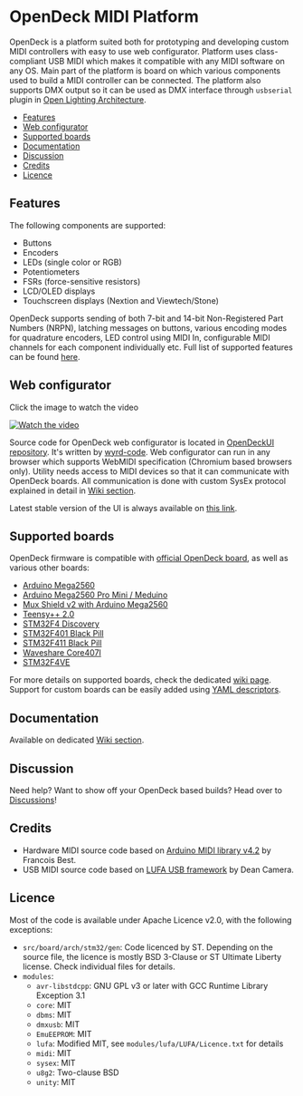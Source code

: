 # OpenDeck MIDI Platform

OpenDeck is a platform suited both for prototyping and developing custom MIDI controllers with easy to use web configurator. Platform uses class-compliant USB MIDI which makes it compatible with any MIDI software on any OS. Main part of the platform is board on which various components used to build a MIDI controller can be connected. The platform also supports DMX output so it can be used as DMX interface through `usbserial` plugin in [Open Lighting Architecture](https://www.openlighting.org/).

  * [Features](#features)
  * [Web configurator](#web-configurator)
  * [Supported boards](#supported-boards)
  * [Documentation](#documentation)
  * [Discussion](#discussion)
  * [Credits](#credits)
  * [Licence](#licence)

## Features

The following components are supported:

* Buttons
* Encoders
* LEDs (single color or RGB)
* Potentiometers
* FSRs (force-sensitive resistors)
* LCD/OLED displays
* Touchscreen displays (Nextion and Viewtech/Stone)

OpenDeck supports sending of both 7-bit and 14-bit Non-Registered Part Numbers (NRPN), latching messages on buttons, various encoding modes for quadrature encoders, LED control using MIDI In, configurable MIDI channels for each component individually etc. Full list of supported features can be found [here](https://github.com/shanteacontrols/OpenDeck/wiki/Configurable-features).


## Web configurator

Click the image to watch the video

[![Watch the video](https://img.youtube.com/vi/7X2LC0JMfAU/maxresdefault.jpg)](https://youtu.be/7X2LC0JMfAU)

Source code for OpenDeck web configurator is located in [OpenDeckUI repository](https://github.com/shanteacontrols/OpenDeckUI). It's written by [wyrd-code](https://github.com/wyrd-code/). Web configurator can run in any browser which supports WebMIDI specification (Chromium based browsers only). Utility needs access to MIDI devices so that it can communicate with OpenDeck boards. All communication is done with custom SysEx protocol explained in detail in [Wiki section](https://github.com/shanteacontrols/OpenDeck/wiki/SysEx-Configuration).

Latest stable version of the UI is always available on [this link](https://config.shanteacontrols.com).

## Supported boards

OpenDeck firmware is compatible with [official OpenDeck board](https://www.tindie.com/products/paradajz/opendeck-diy-midi-platform/), as well as various other boards:

* [Arduino Mega2560](https://store.arduino.cc/products/arduino-mega-2560-rev3)
* [Arduino Mega2560 Pro Mini / Meduino](http://wiki.epalsite.com/index.php?title=Mega2560_Pro_Mini)
* [Mux Shield v2 with Arduino Mega2560](https://mayhewlabs.com/products/mux-shield-2)
* [Teensy++ 2.0](https://www.pjrc.com/store/teensypp.html)
* [STM32F4 Discovery](https://www.st.com/en/evaluation-tools/stm32f4discovery.html)
* [STM32F401 Black Pill](https://stm32-base.org/boards/STM32F401CCU6-WeAct-Black-Pill-V1.2.html)
* [STM32F411 Black Pill](https://stm32-base.org/boards/STM32F411CEU6-WeAct-Black-Pill-V2.0)
* [Waveshare Core407I](https://www.waveshare.com/core407i.htm)
* [STM32F4VE](https://stm32-base.org/boards/STM32F407VET6-STM32-F4VE-V2.0)

For more details on supported boards, check the dedicated [wiki page](https://github.com/shanteacontrols/OpenDeck/wiki/Connections). Support for custom boards can be easily added using [YAML descriptors](https://github.com/shanteacontrols/OpenDeck/wiki/Creating-custom-board-variant).

## Documentation

Available on dedicated [Wiki section](https://github.com/shanteacontrols/OpenDeck/wiki/).

## Discussion

Need help? Want to show off your OpenDeck based builds? Head over to [Discussions](https://github.com/shanteacontrols/OpenDeck/discussions)!

## Credits

* Hardware MIDI source code based on [Arduino MIDI library v4.2](https://github.com/FortySevenEffects/arduino_midi_library/releases/tag/4.2) by Francois Best.
* USB MIDI source code based on [LUFA USB framework](http://www.fourwalledcubicle.com/LUFA.php) by Dean Camera.

## Licence

Most of the code is available under Apache Licence v2.0, with the following exceptions:

* `src/board/arch/stm32/gen`: Code licenced by ST. Depending on the source file, the licence is mostly BSD 3-Clause or ST Ultimate Liberty license. Check individual files for details.
* `modules`:
  * `avr-libstdcpp`: GNU GPL v3 or later with GCC Runtime Library Exception 3.1
  * `core`: MIT
  * `dbms`: MIT
  * `dmxusb`: MIT
  * `EmuEEPROM`: MIT
  * `lufa`: Modified MIT, see `modules/lufa/LUFA/Licence.txt` for details
  * `midi`: MIT
  * `sysex`: MIT
  * `u8g2`: Two-clause BSD
  * `unity`: MIT